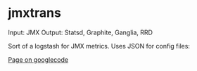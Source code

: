 # jmxtrans
Input: JMX
Output: Statsd, Graphite, Ganglia, RRD

Sort of a logstash for JMX metrics. Uses JSON for config files:

[Page on googlecode](http://code.google.com/p/jmxtrans/)
